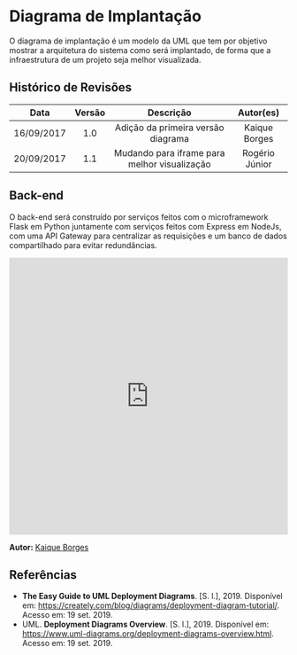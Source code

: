 # Diagrama de Implantação

O diagrama de implantação é um modelo da UML que tem por objetivo mostrar a arquitetura do sistema como será implantado, de forma que a infraestrutura de um projeto seja melhor visualizada.

## Histórico de Revisões

|    Data    | Versão |             Descrição              |   Autor(es)   |
| :--------: | :----: | :--------------------------------: | :-----------: |
| 16/09/2017 |  1.0   | Adição da primeira versão diagrama | Kaique Borges |
| 20/09/2017 |  1.1   | Mudando para iframe para melhor visualização | Rogério Júnior |

## Back-end

O back-end será construído por serviços feitos com o microframework Flask em Python juntamente com serviços feitos com Express em NodeJs, com uma API Gateway para centralizar as requisições e um banco de dados compartilhado para evitar redundâncias.

<iframe frameborder="0 " style="width:100%;height:500px;" src="https://www.draw.io/?lightbox=1&highlight=0000ff&edit=_blank&layers=1&nav=1&title=Diagrama%20de%20Implanta%C3%A7%C3%A3o#Uhttps%3A%2F%2Fdrive.google.com%2Fuc%3Fid%3D1832yt9BMR2vhcZU0Oton_NxZ7tkq957q%26export%3Ddownload"></iframe>

**Autor:** [Kaique Borges](https://github.com/kaiqueborges)

## Referências

- **The Easy Guide to UML Deployment Diagrams**. [S. l.], 2019. Disponível em: https://creately.com/blog/diagrams/deployment-diagram-tutorial/. Acesso em: 19 set. 2019.
- UML. **Deployment Diagrams Overview**. [S. l.], 2019. Disponível em: https://www.uml-diagrams.org/deployment-diagrams-overview.html. Acesso em: 19 set. 2019.